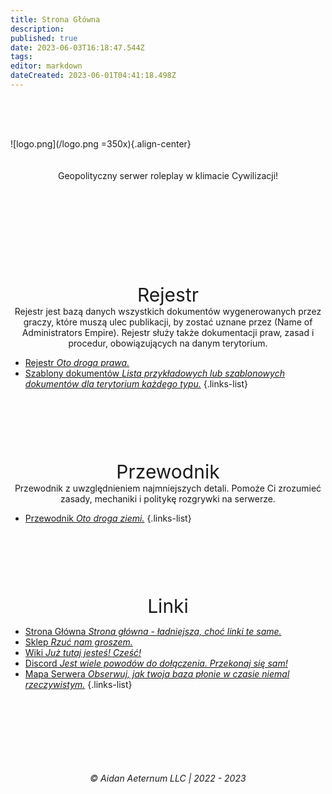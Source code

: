```yaml
---
title: Strona Główna
description: 
published: true
date: 2023-06-03T16:18:47.544Z
tags: 
editor: markdown
dateCreated: 2023-06-01T04:41:18.498Z
---
```


<div style="height: 50px"> </div>

![logo.png](/logo.png =350x){.align-center}
<div style="height: 20px"> </div>
<div align="center">Geopolityczny serwer roleplay w klimacie Cywilizacji!</div>
<div style="height: 150px"> </div>

<i class="fa-solid fa-book-open-cover"></i>


<div align="center" style="font-size: 30px;">Rejestr</div>
<div align="center">Rejestr jest bazą danych wszystkich dokumentów wygenerowanych przez graczy, które muszą ulec publikacji, by zostać uznane przez (Name of Administrators Empire). Rejestr służy także dokumentacji praw, zasad i procedur, obowiązujących na danym terytorium.</div> <!--- test --->


- [Rejestr *Oto droga prawa.*](/registry)
- [Szablony dokumentów *Lista przykładowych lub szablonowych dokumentów dla terytorium każdego typu.*](registry/template)
{.links-list}


<div style="height: 100px"> </div>

<div align="center" style="font-size: 30px;">Przewodnik</div>
<div align="center">Przewodnik z uwzględnieniem najmniejszych detali. Pomoże Ci zrozumieć zasady, mechaniki i politykę rozgrywki na serwerze.</div>


- [Przewodnik *Oto droga ziemi.*](/guide)
{.links-list}



<div style="height: 100px"> </div>  
<div align="center" style="font-size: 30px;">Linki</div>

- [<i class="fas fa-globe" style="color: #ffbb00;"></i> Strona Główna *Strona główna - ładniejsza, choć linki te same.*](https://exile.rocks)
- [<i class="fas fa-shopping-bag" style="color: #1cce49;"></i> Sklep *Rzuć nam groszem.*](https://shop.exile.rocks)
- [<i class="fas fa-book" style="color: #ff9b3d;"></i> Wiki *Już tutaj jesteś! Cześć!*](https://wiki.exile.rocks)
- [<i class="fab fa-discord" style="color: #869efd;"></i> Discord *Jest wiele powodów do dołączenia. Przekonaj się sam!*](https://discord.exile.rocks)
- [<i class="fas fa-atlas" style="color: #44e489;"></i> Mapa Serwera *Obserwuj, jak twoja baza płonie w czasie *niemal* rzeczywistym.*](https://map.exile.rocks)
{.links-list}
  
<div style="height: 100px"> </div>

###### <div align="center">© Aidan Aeternum LLC | 2022 - 2023</div>

